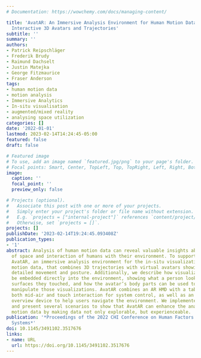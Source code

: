 ```yaml
---
# Documentation: https://wowchemy.com/docs/managing-content/

title: 'AvatAR: An Immersive Analysis Environment for Human Motion Data Combining
  Interactive 3D Avatars and Trajectories'
subtitle: ''
summary: ''
authors:
- Patrick Reipschläger
- Frederik Brudy
- Raimund Dachselt
- Justin Matejka
- George Fitzmaurice
- Fraser Anderson
tags:
- human motion data
- motion analysis
- Immersive Analytics
- In-situ visualisation
- augmented/mixed reality
- analysing space utilization
categories: []
date: '2022-01-01'
lastmod: 2023-02-14T14:24:45-05:00
featured: false
draft: false

# Featured image
# To use, add an image named `featured.jpg/png` to your page's folder.
# Focal points: Smart, Center, TopLeft, Top, TopRight, Left, Right, BottomLeft, Bottom, BottomRight.
image:
  caption: ''
  focal_point: ''
  preview_only: false

# Projects (optional).
#   Associate this post with one or more of your projects.
#   Simply enter your project's folder or file name without extension.
#   E.g. `projects = ["internal-project"]` references `content/project/deep-learning/index.md`.
#   Otherwise, set `projects = []`.
projects: []
publishDate: '2023-02-14T19:24:45.093408Z'
publication_types:
- '1'
abstract: Analysis of human motion data can reveal valuable insights about the utilization
  of space and interaction of humans with their environment. To support this, we present
  AvatAR, an immersive analysis environment for the in-situ visualization of human
  motion data, that combines 3D trajectories with virtual avatars showing people’s
  detailed movement and posture. Additionally, we describe how visualizations can
  be embedded directly into the environment, showing what a person looked at or what
  surfaces they touched, and how the avatar’s body parts can be used to access and
  manipulate those visualizations. AvatAR combines an AR HMD with a tablet to provide
  both mid-air and touch interaction for system control, as well as an additional
  overview device to help users navigate the environment. We implemented a prototype
  and present several scenarios to show that AvatAR can enhance the analysis of human
  motion data by making data not only explorable, but experienceable.
publication: '*Proceedings of the 2022 CHI Conference on Human Factors in Computing
  Systems*'
doi: 10.1145/3491102.3517676
links:
- name: URL
  url: https://doi.org/10.1145/3491102.3517676
---
```

